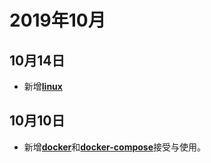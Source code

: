 # 2019年10月

## 10月14日
+ 新增[**linux**](/linux/)

## 10月10日
+ 新增[**docker**](/docker/)和[**docker-compose**](/docker/compose/)接受与使用。
